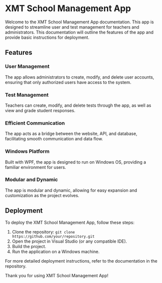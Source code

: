 # XMT School Management App

Welcome to the XMT School Management App documentation. This app is designed to streamline user and test management for teachers and administrators. This documentation will outline the features of the app and provide basic instructions for deployment.

## Features

### User Management

The app allows administrators to create, modify, and delete user accounts, ensuring that only authorized users have access to the system.

### Test Management

Teachers can create, modify, and delete tests through the app, as well as view and grade student responses.

### Efficient Communication

The app acts as a bridge between the website, API, and database, facilitating smooth communication and data flow.

### Windows Platform

Built with WPF, the app is designed to run on Windows OS, providing a familiar environment for users.

### Modular and Dynamic

The app is modular and dynamic, allowing for easy expansion and customization as the project evolves.

## Deployment

To deploy the XMT School Management App, follow these steps:

1. Clone the repository:
   `git clone https://github.com/your/repository.git`
2. Open the project in Visual Studio (or any compatible IDE).
3. Build the project.
4. Run the application on a Windows machine.

For more detailed deployment instructions, refer to the documentation in the repository.

Thank you for using XMT School Management App!
